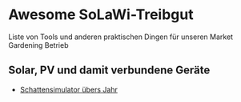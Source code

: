 # Awesome  SoLaWi-Treibgut
Liste von Tools und anderen praktischen Dingen für unseren Market Gardening Betrieb


## Solar, PV und damit verbundene Geräte
- [Schattensimulator übers Jahr](http://shadowcalculator.eu/#/lat/50.37842191448231/lng/8.687300704961647)
